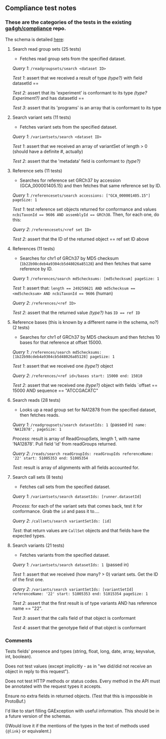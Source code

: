 ## Compliance test notes

### These are the categories of the tests in the existing [ga4gh/compliance](https://github.com/ga4gh/compliance) repo.

The schema is detailed [here](http://ga4gh.org/#/api/v0.5.1):

1. Search read group sets (25 tests)
    - Fetches read group sets from the specified dataset.

    *Query 1*: `/readgroupsets/search <dataset ID>`

    *Test 1*: assert that we received a result of type *(type?)* with field datasetId == <dataset ID>

    *Test 2*: assert that its 'experiment' is conformant to its type *(type? Experiment?)* and has datasetId == <dataset ID>

    *Test 3*: assert that its 'programs' is an array that is conformant to its type

2. Search variant sets (11 tests)
    - Fetches variant sets from the specified dataset.

    *Query 1*: `/variantsets/search <dataset ID>`

    *Test 1*: assert that we received an array of variantSet of length > 0 (should have a definite #, actually)

    *Test 2*: assert that the 'metadata' field is conformant to *(type?)*

3. Reference sets (11 tests)
    -  Searches for reference set GRCh37 by accession (GCA_000001405.15) and then fetches that same reference set by ID.

    *Query 1*: `/referencesets/search accessions: ["GCA_000001405.15"] pageSize: 1`

    *Test 1*: test reference set objects returned for conformance and values `ncbiTaxonId == 9606 AND assemblyId == GRCh38`.  Then,
               for each one, do this:

    *Query 2*: `/referencesets/<ref set ID>`

    *Test 2*: assert that the ID of the returned object == ref set ID above

4. References (11 tests)
    - Searches for chr1 of GRCh37 by MD5 checksum (`1b22b98cdeb4a9304cb5d48026a85128`) and then fetches that same reference by ID.

    *Query 1*: `/references/search md5checksums: [md5checksum] pageSize: 1`

    *Test 1*: assert that: `length == 249250621 AND md5checksum == <md5checksum> AND ncbiTaxonId == 9606` (human)

    *Query 2*: `/references/<ref ID>`

    *Test 2*: assert that the returned value *(type?)* has `ID == ref ID`

5. Reference bases (this is known by a different name in the schema, no?) (2 tests)
    - Searches for chr1 of GRCh37 by MD5 checksum and then fetches 10 bases for that reference at offset 15000.

    *Query 1*: `/references/search md5checksums: [1b22b98cdeb4a9304cb5d48026a85128] pageSize: 1`

    *Test 1*: assert that we received one *(type?)* object

    *Query 2*: `/references/<ref id>/bases start: 15000 end: 15010`

    *Test 2*: assert that we received one *(type?)* object with fields `offset == 15000 AND sequence == "ATCCGACATC"

6. Search reads (28 tests)
    - Looks up a read group set for NA12878 from the specified dataset, then fetches reads.

    *Query 1*: `/readgroupsets/search datasetIds: 1 `(passed in)` name: 'NA12878', pageSize: 1`

    *Process*: result is array of ReadGroupSets, length 1, with name 'NA12878'.  Pull field 'id' from readGroups returned.

    *Query 2*: `/reads/search readGroupIds: readGroupIds referenceName: '22' start: 51005353 end: 51005354`

    *Test*: result is array of alignments with all fields accounted for.

7. Search call sets (8 tests)
    - Fetches call sets from the specified dataset.

    *Query 1*: `/variantsets/search datasetIds: [runner.datasetId]`

    *Process*: for each of the variant sets that comes back, test it for conformance.  Grab the `id` and pass it to....

    *Query 2*: `/callsets/search variantSetIds: [id]`

    *Test*: that return values are `CallSet` objects and that fields have the expected types.

8. Search variants (21 tests)
    - Fetches variants from the specified dataset.

    *Query 1*: `/variantsets/search datasetIds: 1 `(passed in)

    *Test 1*: assert that we received (how many? > 0) variant sets.  Get the ID of the first one.

    *Query 2*: `/variants/search variantSetIds: [variantSetId] referenceName: '22' start: 51005353 end: 51015354 pageSize: 1`

    *Test 2*: assert that the first result is of type variants AND has reference name == "22".

    *Test 3*: assert that the calls field of that object is conformant

    *Test 4*: assert that the genotype field of that object is conformant

### Comments

Tests fields' presence and types (string, float, long, date, array, keyvalue, int, boolean).

Does not test values (except implicitly - as in "we did/did not receive an object in reply to this request").

Does not test HTTP methods or status codes.
Every method in the API must be annotated with the request types it accepts.

Ensure no extra fields in returned objects. (Test that this is impossible in ProtoBuf.)

I'd like to start filling GAException with useful information.  This should be in a future version of the schemas.

()Would love it if the mentions of the types in the text of methods used `{@link}` or equivalent.)

